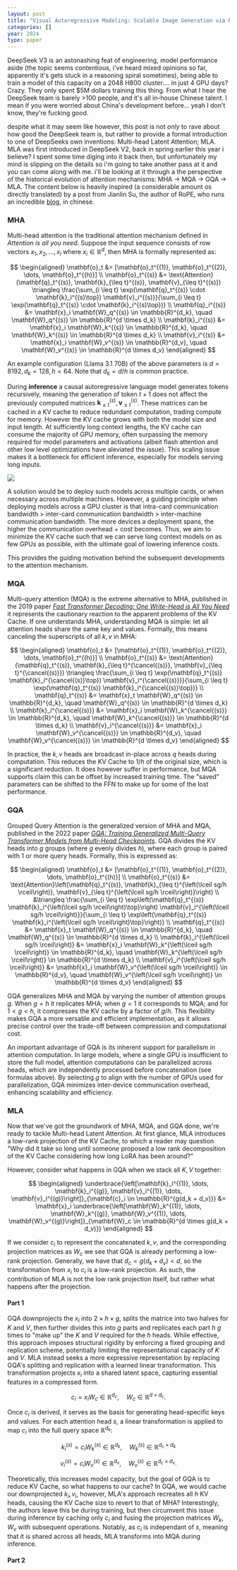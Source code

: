 ```yaml
---
layout: post
title: "Visual Autoregressive Modeling: Scalable Image Generation via Next-Scale Prediction"
categories: []
year: 2024
type: paper
---
```


DeepSeek V3 is an astonashing feat of engineering, model performance aside (the topic seems contentious, i've heard mixed opinions so far, apparently it's gets stuck in a reasoning spiral sometimes), being able to train a model of this capacity on a 2048 H800 cluster.... in just 4 GPU days? Crazy. They only spent $5M dollars training this thing. From what I hear the DeepSeek team is barely >100 people, and it's all in-house Chinese talent. I mean if you were worried about China's development before... yeah I don't know, they're fucking good.

despite what it may seem like however, this post is not *only* to rave about how good the DeepSeek team is, but rather to provide a formal introduction to one of DeepSeeks own inventions: Multi-head Latent Attention; MLA. MLA was first introduced in DeepSeek V2, back in spring earlier this year i believe? I spent some time diging into it back then, but unfortunately my mind is slipping on the details so i'm going to take another pass at it and you can come along with me. i'll be looking at it through a the perspective of the historical evolution of attention mechanisms: MHA -> MQA -> GQA -> MLA. The content below is heavily inspired (a considerable amount os directly translated) by a post from Jianlin Su, the author of RoPE, who runs an incredible [blog](https://kexue.fm/), in chinese.

### MHA

Multi-head attention is the traditional attention mechanism defined in *Attention is all you need*. Suppose the input sequence consists of row vectors $x_1, x_2,...,x_l$ where $x_i \in \mathbb{R}^{d}$, then MHA is formally represented as:

$$
\begin{aligned}
    \mathbf{o}_t &= [\mathbf{o}_t^{(1)}, \mathbf{o}_t^{(2)}, \dots, \mathbf{o}_t^{(h)}] \\
    \mathbf{o}_t^{(s)} &= \text{Attention}(\mathbf{q}_t^{(s)}, \mathbf{k}_{\leq t}^{(s)}, \mathbf{v}_{\leq t}^{(s)}) 
    \triangleq \frac{\sum_{i \leq t} \exp(\mathbf{q}_t^{(s)} \cdot \mathbf{k}_i^{(s)\top}) \mathbf{v}_i^{(s)}}{\sum_{i \leq t} \exp(\mathbf{q}_t^{(s)} \cdot \mathbf{k}_i^{(s)\top})} \\
    \mathbf{q}_i^{(s)} &= \mathbf{x}_i \mathbf{W}_q^{(s)} \in \mathbb{R}^{d_k}, \quad \mathbf{W}_q^{(s)} \in \mathbb{R}^{d \times d_k} \\
    \mathbf{k}_i^{(s)} &= \mathbf{x}_i \mathbf{W}_k^{(s)} \in \mathbb{R}^{d_k}, \quad \mathbf{W}_k^{(s)} \in \mathbb{R}^{d \times d_k} \\
    \mathbf{v}_i^{(s)} &= \mathbf{x}_i \mathbf{W}_v^{(s)} \in \mathbb{R}^{d_v}, \quad \mathbf{W}_v^{(s)} \in \mathbb{R}^{d \times d_v}
\end{aligned}
$$

An example configuration (Llama 3.1 70B) of the above parameters is $d = 8192, d_k = 128, h=64$. Note that $d_k = d / h$ is common practice.

During **inference** a causal autoregressive language model generates tokens recursively, meaning the generation of token $t + 1$ does not affect the previously computed matrices $\mathbf{k}_{≤t}^{(s)}, \mathbf{v}_{≤t}^{(s)}$. These matrices can be cached in a KV cache to reduce redundant computation, trading compute for memory. However the KV cache grows with both the model size and input length. At sufficiently long context lengths, the KV cache can consume the majority of GPU memory, often surpassing the memory required for model parameters and activations (albeit flash attention and other low level optimizations have aleviated the issue). This scaling issue makes it a bottleneck for efficient inference, especially for models serving long inputs.

![](/images/kvcache.png)

A solution would be to deploy such models across multiple cards, or when necessary across multiple machines. However, a guiding principle when deploying models across a GPU cluster is that intra-card communication bandwidth > inter-card communication bandwidth > inter-machine communication bandwidth. The more devices a deployment spans, the higher the communication overhead + cost becomes. Thus, we aim to minimize the KV cache such that we can serve long context models on as few GPUs as possible, with the ultimate goal of lowering inference costs. 

This provides the guiding motivation behind the subsequent developments to the attention mechanism.

### MQA

Multi-query attention (MQA) is the extreme alternative to MHA, published in the 2019 paper [*Fast Transformer Decoding: One Write-Head is All You Need*](https://arxiv.org/abs/1911.02150) it represents the cautionary reaction to the apparent problems of the KV Cache. If one understands MHA, understanding MQA is simple: let all attention heads share the same key and values. Formally, this means canceling the superscripts of all $k, v$ in MHA:

$$
\begin{aligned}
    \mathbf{o}_t &= [\mathbf{o}_t^{(1)}, \mathbf{o}_t^{(2)}, \dots, \mathbf{o}_t^{(h)}] \\
    \mathbf{o}_t^{(s)} &= \text{Attention}(\mathbf{q}_t^{(s)}, \mathbf{k}_{\leq t}^{\cancel{(s)}}, \mathbf{v}_{\leq t}^{\cancel{(s)}}) 
    \triangleq \frac{\sum_{i \leq t} \exp(\mathbf{q}_t^{(s)} \mathbf{k}_i^{\cancel{(s)}\top}) \mathbf{v}_i^{\cancel{(s)}}}{\sum_{i \leq t} \exp(\mathbf{q}_t^{(s)} \mathbf{k}_i^{\cancel{(s)}\top})} \\
    \mathbf{q}_t^{(s)} &= \mathbf{x}_t \mathbf{W}_q^{(s)} \in \mathbb{R}^{d_k}, \quad \mathbf{W}_q^{(s)} \in \mathbb{R}^{d \times d_k} \\
    \mathbf{k}_i^{\cancel{(s)}} &= \mathbf{x}_i \mathbf{W}_k^{\cancel{(s)}} \in \mathbb{R}^{d_k}, \quad \mathbf{W}_k^{\cancel{(s)}} \in \mathbb{R}^{d \times d_k} \\
    \mathbf{v}_i^{\cancel{(s)}} &= \mathbf{x}_i \mathbf{W}_v^{\cancel{(s)}} \in \mathbb{R}^{d_v}, \quad \mathbf{W}_v^{\cancel{(s)}} \in \mathbb{R}^{d \times d_v}
\end{aligned}
$$

In practice, the $k, v$ heads are broadcast in-place across $q$ heads during computation. This reduces the KV Cache to $1 / h$ of the original size, which is a significant reduction. It does however suffer in performance, but MQA supports claim this can be offset by increased training time. The "saved" parameters can be shifted to the FFN to make up for some of the lost performance.

### GQA 

Grouped Query Attention is the generalized version of MHA and MQA, published in the 2022 paper [*GQA: Training Generalized Multi-Query Transformer Models from Multi-Head Checkpoints*](https://arxiv.org/abs/2305.13245). GQA divides the KV heads into $g$ groups (where $g$ evenly divides $h$), where each group is paired with 1 or more query heads. Formally, this is expressed as:

$$
\begin{aligned}
    \mathbf{o}_t &= [\mathbf{o}_t^{(1)}, \mathbf{o}_t^{(2)}, \dots, \mathbf{o}_t^{(h)}] \\
    \mathbf{o}_t^{(s)} &= \text{Attention}\left(\mathbf{q}_t^{(s)}, \mathbf{k}_{\leq t}^{\left(\lceil sg/h \rceil\right)}, \mathbf{v}_{\leq t}^{\left(\lceil sg/h \rceil\right)}\right) \\
    &\triangleq 
    \frac{\sum_{i \leq t} \exp\left(\mathbf{q}_t^{(s)} \mathbf{k}_i^{\left(\lceil sg/h \rceil\right)\top}\right) \mathbf{v}_i^{\left(\lceil sg/h \rceil\right)}}{\sum_{i \leq t} \exp\left(\mathbf{q}_t^{(s)} \mathbf{k}_i^{\left(\lceil sg/h \rceil\right)\top}\right)} \\
    \mathbf{q}_t^{(s)} &= \mathbf{x}_t \mathbf{W}_q^{(s)} \in \mathbb{R}^{d_k}, \quad \mathbf{W}_q^{(s)} \in \mathbb{R}^{d \times d_k} \\
    \mathbf{k}_i^{\left(\lceil sg/h \rceil\right)} &= \mathbf{x}_i \mathbf{W}_k^{\left(\lceil sg/h \rceil\right)} \in \mathbb{R}^{d_k}, \quad \mathbf{W}_k^{\left(\lceil sg/h \rceil\right)} \in \mathbb{R}^{d \times d_k} \\
    \mathbf{v}_i^{\left(\lceil sg/h \rceil\right)} &= \mathbf{x}_i \mathbf{W}_v^{\left(\lceil sg/h \rceil\right)} \in \mathbb{R}^{d_v}, \quad \mathbf{W}_v^{\left(\lceil sg/h \rceil\right)} \in \mathbb{R}^{d \times d_v}
\end{aligned}
$$


GQA generalizes MHA and MQA by varying the number of attention groups $g$. When $g = h$ it replicates MHA; when $g = 1$ it corresponds to MQA; and for $1 < g < h$, it compresses the KV cache by a factor of $g / h$. This flexibility makes GQA a more versatile and efficient implementation, as it allows precise control over the trade-off between compression and computational cost.

An important advantage of GQA is its inherent support for parallelism in attention computation. In large models, where a single GPU is insufficient to store the full model, attention computations can be parallelized across heads, which are independently processed before concatenation (see formulas above). By selecting $g$ to align with the number of GPUs used for parallelization, GQA minimizes inter-device communication overhead, enhancing scalability and efficiency. 

### MLA

Now that we've got the groundwork of MHA, MQA, and GQA done, we're ready to tackle Multi-head Latent Attention. At first glance, MLA introduces a low-rank projection of the KV Cache, to which a reader may question "Why did it take so long until someone proposed a low rank decomposition of the KV Cache considering how long LoRA has been around?"

However, consider what happens in GQA when we stack all $K, V$ together:


$$
\begin{aligned}
    \underbrace{\left[\mathbf{k}_i^{(1)}, \dots, \mathbf{k}_i^{(g)}, \mathbf{v}_i^{(1)}, \dots, \mathbf{v}_i^{(g)}\right]}_{\mathbf{c}_i \in \mathbb{R}^{g(d_k + d_v)}} 
    &= \mathbf{x}_i 
    \underbrace{\left[\mathbf{W}_k^{(1)}, \dots, \mathbf{W}_k^{(g)}, \mathbf{W}_v^{(1)}, \dots, \mathbf{W}_v^{(g)}\right]}_{\mathbf{W}_c \in \mathbb{R}^{d \times g(d_k + d_v)}}
\end{aligned}
$$

If we consider $c_i$ to represent the concatenated $k, v$, and the corresponding projection matrices as $W_c$ we see that GQA is already performing a low-rank projection. Generally, we have that $d_c = g(d_k + d_v) < d$, so the transformation from $x_i$ to $c_i$ is a low-rank projection. As such, the contribution of MLA is not the low rank projection itself, but rather what happens after the projection.

#### Part 1

GQA downprojects the $x_i$ into $2 \times h \times g$, splits the matrice into two halves for $K$ and $V$, then further divides this into $g$ parts and replicates each part $h \ g$ times to "make up" the $K$ and $V$ required for the $h$ heads. While effective, this approach imposes structural rigidity by enforcing a fixed grouping and replication scheme, potentially limiting the representational capacity of $K$ and $V$. MLA instead seeks a more expressive representation by replacing GQA's splitting and replication with a learned linear transformation. This transformation projects $x_i$ into a shared latent space, capturing essential features in a compressed form.

$$
c_i = x_i W_c \in \mathbb{R}^{d_c}, \quad W_c \in \mathbb{R}^{d \times d_c}.
$$

Once $c_i$ is derived, it serves as the basis for generating head-specific keys and values. For each attention head $s$, a linear transformation is applied to map $c_i$ into the full query space $\mathbb{R}^{d_k}$:

$$
k_i^{(s)} = c_i W_k^{(s)} \in \mathbb{R}^{d_k}, \quad W_k^{(s)} \in \mathbb{R}^{d_c \times d_k}
$$
 
$$
v_i^{(s)} = c_i W_v^{(s)} \in \mathbb{R}^{d_v}, \quad W_v^{(s)} \in \mathbb{R}^{d_c \times d_v}.
$$

Theoretically, this increases model capacity, but the goal of GQA is to reduce KV Cache, so what happens to our cache? In GQA, we would cache our downprojected $k_i, v_i$, however, MLA's approach recreates all $h$ KV heads, causing the KV Cache size to revert to that of MHA? Interestingly, the authors leave this be during training, but then circumvent this issue during inference by caching only $c_i$ and fusing the projection matrices $W_k, W_v$ with subsequent operations. Notably, as $c_i$ is independant of $s$, meaning that it is shared across all heads, MLA transforms into MQA during inference.

#### Part 2


